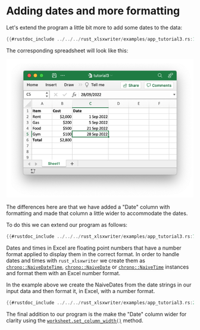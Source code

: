 # Adding dates and more formatting

Let's extend the program a little bit more to add some dates to the data:

```rust
{{#rustdoc_include ../../../rust_xlsxwriter/examples/app_tutorial3.rs:12:17}}
```

The corresponding spreadsheet will look like this:

![Image of first tutorial 3](../images/tutorial3.png)

The differences here are that we have added a "Date" column with formatting and
made that column a little wider to accommodate the dates.

To do this we can extend our program as follows:

```rust
{{#rustdoc_include ../../../rust_xlsxwriter/examples/app_tutorial3.rs:7:}}
```

Dates and times in Excel are floating point numbers that have a number format
applied to display them in the correct format. In order to handle dates and
times with `rust_xlsxwriter` we create them as [`chrono::NaiveDateTime`],
[`chrono::NaiveDate`] or [`chrono::NaiveTime`] instances and format them with an
Excel number format.

[`chrono::NaiveDateTime`]: https://docs.rs/chrono/latest/chrono/naive/struct.NaiveDateTime.html
[`chrono::NaiveDate`]: https://docs.rs/chrono/latest/chrono/naive/struct.NaiveDate.html
[`chrono::NaiveTime`]: https://docs.rs/chrono/latest/chrono/naive/struct.NaiveTime.html

In the example above we create the NaiveDates from the date strings in our
input data and then format it, in Excel, with a number format.

```rust
{{#rustdoc_include ../../../rust_xlsxwriter/examples/app_tutorial3.rs:29}}
```

The final addition to our program is the make the "Date" column wider for
clarity using the [`worksheet.set_column_width()`] method.

[`worksheet.set_column_width()`]: https://docs.rs/rust_xlsxwriter/latest/rust_xlsxwriter/struct.Worksheet.html#method.set_column_width
